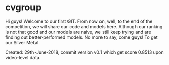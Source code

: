 # cvgroup
Hi guys! Welcome to our first GIT. From now on, well, to the end of the competition, we will share our code and models here. Although our ranking is not that good and our models are naive, we still keep trying and are finding out better-performed models. No more to say, come guys! To get our Silver Metal.

Created: 29th-June-2018, commit version v0.1 which get score 0.8513 upon video-level data.
